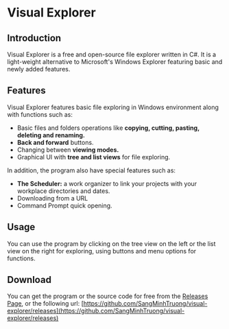 # Visual Explorer
## Introduction
Visual Explorer is a free and open-source file explorer written in C#. It is a light-weight alternative to Microsoft's Windows Explorer featuring basic and newly added features.
## Features
Visual Explorer features basic file exploring in Windows environment along with functions such as:

* Basic files and folders operations like **copying, cutting, pasting, deleting and renaming.**
* **Back and forward** buttons.
* Changing between **viewing modes.**
* Graphical UI with **tree and list views** for file exploring.

In addition, the program also have special features such as:
* **The Scheduler:** a work organizer to link your projects with your workplace directories and dates.
* Downloading from a URL
* Command Prompt quick opening.

## Usage
You can use the program by clicking on the tree view on the left or the list view on the right for exploring, using buttons and menu options for functions.
## Download
You can get the program or the source code for free from the [Releases Page](https://github.com/SangMinhTruong/visual-explorer/releases), or the following url:
[https://github.com/SangMinhTruong/visual-explorer/releases](https://github.com/SangMinhTruong/visual-explorer/releases)
